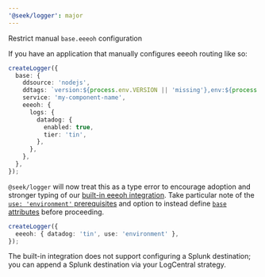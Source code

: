 ```yaml
---
'@seek/logger': major
---
```


Restrict manual `base.eeeoh` configuration

If you have an application that manually configures eeeoh routing like so:

```typescript
createLogger({
  base: {
    ddsource: 'nodejs',
    ddtags: `version:${process.env.VERSION || 'missing'},env:${process.env.ENVIRONMENT || 'missing'}`,
    service: 'my-component-name',
    eeeoh: {
      logs: {
        datadog: {
          enabled: true,
          tier: 'tin',
        },
      },
    },
  },
});
```

`@seek/logger` will now treat this as a type error to encourage adoption and stronger typing of our [built-in eeeoh integration](https://github.com/seek-oss/logger/blob/master/docs/eeeoh.md). Take particular note of the [`use: 'environment'` prerequisites](https://github.com/seek-oss/logger/blob/master/docs/eeeoh.md#getting-started) and option to instead define [`base` attributes](https://github.com/seek-oss/logger/blob/master/docs/eeeoh.md#getting-started) before proceeding.

```typescript
createLogger({
  eeeoh: { datadog: 'tin', use: 'environment' },
});
```

The built-in integration does not support configuring a Splunk destination; you can append a Splunk destination via your LogCentral strategy.
